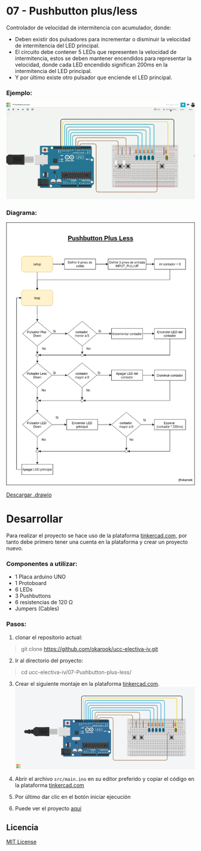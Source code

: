 # 07 - Pushbutton plus/less

Controlador de velocidad de intermitencia con acumulador, donde:
- Deben existir dos pulsadores para incrementar o disminuir la velocidad de intermitencia del LED principal.
- El circuito debe contener 5 LEDs que representen la velocidad de intermitencia, estos se deben mantener encendidos para representar la velocidad, donde cada LED encendido significan 200ms en la intermitencia del LED principal.
- Y por último existe otro pulsador que enciende el LED principal.

### Ejemplo:
![Ejemplo](./assets/operation.gif)

### Diagrama:
![Diagrama](./assets/diagram.png)

[Descargar .drawio](./assets/diagram.drawio)

# Desarrollar

Para realizar el proyecto se hace uso de la plataforma [tinkercad.com](https://www.tinkercad.com/), por tanto debe primero tener una cuenta en la plataforma y crear un proyecto nuevo.

### Componentes a utilizar:
- 1 Placa arduino UNO
- 1 Protoboard
- 6 LEDs
- 3 Pushbuttons
- 6 resistencias de 120 Ω
- Jumpers (Cables)

### Pasos:
1. clonar el repositorio actual:
  > git clone https://github.com/okarook/ucc-electiva-iv.git

2. Ir al directorio del proyecto:
  > cd ucc-electiva-iv/07-Pushbutton-plus-less/

3. Crear el siguiente montaje en la plataforma [tinkercad.com](https://www.tinkercad.com/).
![Circuito](./assets/circuitAssembly.png)

4. Abrir el archivo `src/main.ino` en su editor preferido y copiar el código en la plataforma [tinkercad.com](https://www.tinkercad.com/)

5. Por último dar clic en el botón iniciar ejecución

6. Puede ver el proyecto [aquí](https://www.tinkercad.com/things/h7mXmbDPp0L)

## Licencia
[MIT License](./../LICENSE)
